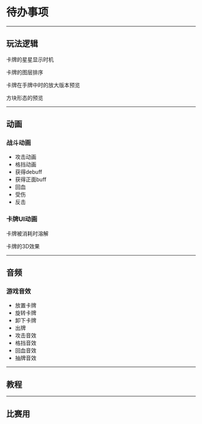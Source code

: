 # 待办事项

---

## 玩法逻辑

<!-- 敌人“**获得格挡意图**”触发的时机：
 - 回合开始时（那还叫意图吗，也不算是提前知道啊）
 - 按下出牌按钮时（需要先播放敌人获得格挡的动画？乱七八糟的）
 - 回合结束时，获得下回合的格挡（那不相当于“这回合空过，下回合翻倍”吗）
 - 敌人只回血（暂时先用这个，想到更好的方法再说） -->

<!-- 可以同时旋转卡牌和拖拽卡牌 -->

卡牌的星星显示时机

卡牌的图层排序

卡牌在手牌中时的放大版本预览

方块形态的预览

---

## 动画

### 战斗动画

 - 攻击动画
 - 格挡动画
 - 获得debuff
 - 获得正面buff
 - 回血
 - 受伤
 - 反击

### 卡牌UI动画

卡牌被消耗时溶解

卡牌的3D效果

---

## 音频

### 游戏音效

 - 放置卡牌
 - 旋转卡牌
 - 卸下卡牌
 - 出牌
 - 攻击音效
 - 格挡音效
 - 回血音效
 - 抽牌音效

---

## 教程

---

## 比赛用
